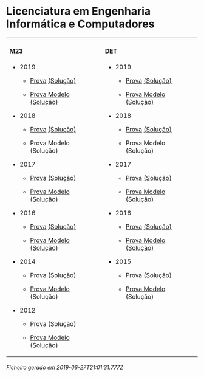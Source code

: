 # Licenciatura em Engenharia Informática e Computadores

<table><tr valign="top">

<td>

#### M23

- 2019

	- [Prova](https://www.isel.pt/media/uploads/tinymce/LEIC_ProvaM23_2019.pdf) [(Solução)](https://www.isel.pt/media/uploads/tinymce/LEIC_ProvaM23_2019_Solucoes.pdf)

	- [Prova Modelo](https://www.isel.pt/media/uploads/tinymce/LEICM23ProvaModelo2019.pdf) [(Solução)](https://www.isel.pt/media/uploads/tinymce/LEICM23PModelo2019solucao.pdf)

- 2018

	- [Prova](https://www.isel.pt/media/uploads/tinymce/ISEL_LEIC_Prova2018.pdf) [(Solução)](https://www.isel.pt/media/uploads/tinymce/ISEL_LEIC_Prova2018_solucao.pdf)

	- Prova Modelo (Solução) 



- 2017

	- [Prova](https://www.isel.pt/media/uploads/tinymce/m23/M23_LEIC_Prova_2017.pdf) [(Solução)](https://www.isel.pt/media/uploads/tinymce/m23/M23_LEIC_Prova_Solucao_2017.pdf)

	- [Prova Modelo](https://www.isel.pt/media/uploads/tinymce/m23/M23_LEIC_ProvaModelo_2017.pdf) [(Solução)](https://www.isel.pt/media/uploads/tinymce/m23/M23_LEIC_ProvaModelo_Solucao_2017.pdf)

- 2016

	- [Prova](https://www.isel.pt/media/uploads/tinymce/m23/M23_LEIC_Prova_2016.pdf) [(Solução)](https://www.isel.pt/media/uploads/tinymce/m23/M23_LEIC_Solucao2016.pdf)

	- [Prova Modelo](https://www.isel.pt/media/uploads/tinymce/m23/M23_LEIC_Prova_Modelo_2016.pdf) [(Solução)](https://www.isel.pt/media/uploads/tinymce/m23/M23_LEIC_Solucao_Prova_Modelo_2016.pdf)

- 2014

	- Prova (Solução)

	- [Prova Modelo](https://www.isel.pt/pinst/servicos/servacademicos/docs/M23/Prova_MODELO_M23_2014_LEIC.pdf) (Solução) 



- 2012

	- Prova (Solução)

	- [Prova Modelo](https://www.isel.pt/pinst/servicos/servacademicos/docs/M23/provas2012/ProvaModelo_LEIC_2012.pdf) (Solução) 



</td>

<td>

#### DET

- 2019

	- [Prova](https://www.isel.pt/media/uploads/tinymce/LEIC_ProvaM23_2019.pdf) [(Solução)](https://www.isel.pt/media/uploads/tinymce/LEIC_ProvaM23_2019_Solucoes.pdf)

	- [Prova Modelo](https://www.isel.pt/media/uploads/tinymce/LEICM23ProvaModelo2019.pdf) [(Solução)](https://www.isel.pt/media/uploads/tinymce/LEICM23PModelo2019solucao.pdf)

- 2018

	- [Prova](https://www.isel.pt/media/uploads/tinymce/ISEL_LEIC_Prova2018.pdf) [(Solução)](https://www.isel.pt/media/uploads/tinymce/ISEL_LEIC_Prova2018_solucao.pdf)

	- Prova Modelo (Solução) 



- 2017

	- [Prova](https://www.isel.pt/media/uploads/tinymce/det/DET_LEIC_Prova_2017.pdf) [(Solução)](https://www.isel.pt/media/uploads/tinymce/det/DET_LEIC_Prova_Solucao_2017.pdf)

	- [Prova Modelo](https://www.isel.pt/media/uploads/tinymce/det/DET_LEIC_ProvaModelo_2017.pdf) [(Solução)](https://www.isel.pt/media/uploads/tinymce/det/DET_LEIC_ProvaModelo_Solucao_2017.pdf)

- 2016

	- [Prova](https://www.isel.pt/media/uploads/tinymce/det/DET_LEIC_Prova_2016.pdf) [(Solução)](https://www.isel.pt/media/uploads/tinymce/det/DET_LEIC_Solucao2016.pdf)

	- [Prova Modelo](https://www.isel.pt/media/uploads/tinymce/det/DET_LEIC_Prova_Modelo_2016.pdf) [(Solução)](https://www.isel.pt/media/uploads/tinymce/det/DET_LEIC_Solucao_Prova_Modelo_2016.pdf)

- 2015

	- Prova (Solução)

	- [Prova Modelo](http://arquivo.pt/wayback/20151012124431/https://www.isel.pt/media/uploads/tinymce/Prova_Modelo_DETS_2015_LEIC.pdf) (Solução) 



</td>



</tr></table>

###### Ficheiro gerado em 2019-06-27T21:01:31.777Z